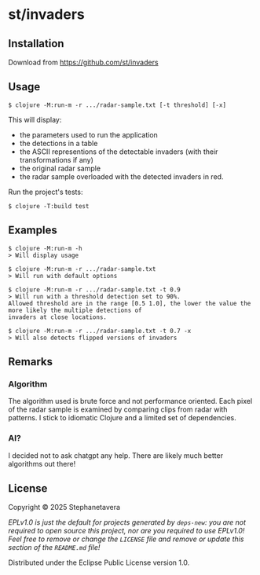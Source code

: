 # st/invaders

## Installation

Download from https://github.com/st/invaders

## Usage

    $ clojure -M:run-m -r .../radar-sample.txt [-t threshold] [-x]

This will display:
* the parameters used to run the application
* the detections in a table
* the ASCII representions of the detectable invaders (with their transformations if any)
* the original radar sample
* the radar sample overloaded with the detected invaders in red.

Run the project's tests:

    $ clojure -T:build test

## Examples

    $ clojure -M:run-m -h 
    > Will display usage

    $ clojure -M:run-m -r .../radar-sample.txt
    > Will run with default options

    $ clojure -M:run-m -r .../radar-sample.txt -t 0.9
    > Will run with a threshold detection set to 90%. 
    Allowed threshold are in the range [0.5 1.0], the lower the value the more likely the multiple detections of
    invaders at close locations.

    $ clojure -M:run-m -r .../radar-sample.txt -t 0.7 -x
    > Will also detects flipped versions of invaders   

## Remarks

### Algorithm

The algorithm used is brute force and not performance oriented.
Each pixel of the radar sample is examined by comparing clips from radar with patterns. 
I stick to idiomatic Clojure and a limited set of dependencies.

### AI?

I decided not to ask chatgpt any help. There are likely much better algorithms out there!

## License

Copyright © 2025 Stephanetavera

_EPLv1.0 is just the default for projects generated by `deps-new`: you are not_
_required to open source this project, nor are you required to use EPLv1.0!_
_Feel free to remove or change the `LICENSE` file and remove or update this_
_section of the `README.md` file!_

Distributed under the Eclipse Public License version 1.0.
